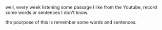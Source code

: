 well, every week listening some passage I like from the Youtube, record some words or sentences I don't know.

the pourpose of this is remember some words and sentences.
